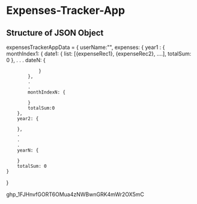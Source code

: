 # Expenses-Tracker-App

## Structure of JSON Object 
expensesTrackerAppData = {
    userName:"",
    expenses: {
        year1 : {
            monthIndex1: {
                date1: {
                    list: [{expenseRec1}, {expenseRec2}, ....],
                    totalSum: 0
                },
                .
                .
                .
                dateN: {

                }
            },
            .
            .
            monthIndexN: {
                
            }
            totalSum:0
        },
        year2: {

        },
        .
        .
        .
        yearN: {
            
        }
        totalSum: 0
    }
}

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